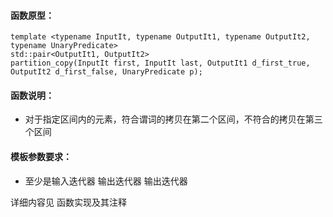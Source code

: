 
#### 函数原型：
```
template <typename InputIt, typename OutputIt1, typename OutputIt2, typename UnaryPredicate>
std::pair<OutputIt1, OutputIt2>
partition_copy(InputIt first, InputIt last, OutputIt1 d_first_true, OutputIt2 d_first_false, UnaryPredicate p);
```

#### 函数说明：
* 对于指定区间内的元素，符合谓词的拷贝在第二个区间，不符合的拷贝在第三个区间

#### 模板参数要求：
* 至少是输入迭代器 输出迭代器 输出迭代器

详细内容见 函数实现及其注释

